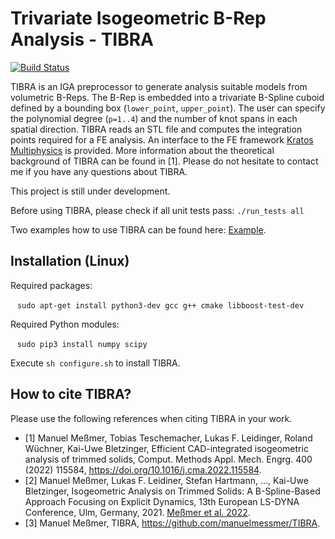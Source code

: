 # Trivariate Isogeometric B-Rep Analysis - TIBRA 

[![Build Status](https://github.com/manuelmessmer/TIBRA/actions/workflows/ci.yml/badge.svg?branch=main)](https://github.com/manuelmessmer/TIBRA/actions)

TIBRA is an IGA preprocessor to generate analysis suitable models from volumetric B-Reps. The B-Rep is embedded into a trivariate B-Spline cuboid defined by a bounding box (`lower_point`, `upper_point`). The user can specify the polynomial degree (`p=1..4`) and the number of knot spans in each spatial direction. TIBRA reads an STL file and computes the integration points required for a FE analysis. An interface to the FE framework [Kratos Multiphysics](https://github.com/KratosMultiphysics/Kratos) is provided. More information about the theoretical background of TIBRA can be found in [1]. Please do not hesitate to contact me if you have any questions about TIBRA.

This project is still under development.

Before using TIBRA, please check if all unit tests pass: `./run_tests all`

Two examples how to use TIBRA can be found here: [Example](https://github.com/manuelmessmer/TIBRA/tree/main/examples).

## Installation (Linux)
Required packages:

 &ensp; `sudo apt-get install python3-dev gcc g++ cmake libboost-test-dev`

Required Python modules:

&ensp; `sudo pip3 install numpy scipy`

Execute `sh configure.sh` to install TIBRA.

## How to cite TIBRA?
Please use the following references when citing TIBRA in your work.
- [1] Manuel Meßmer, Tobias Teschemacher, Lukas F. Leidinger, Roland Wüchner, Kai-Uwe Bletzinger, Efficient CAD-integrated isogeometric analysis of trimmed solids, Comput. Methods Appl. Mech. Engrg. 400 (2022) 115584, https://doi.org/10.1016/j.cma.2022.115584.
- [2] Manuel Meßmer, Lukas F. Leidiner, Stefan Hartmann, ..., Kai-Uwe Bletzinger, Isogeometric Analysis on Trimmed Solids: A B-Spline-Based Approach Focusing on Explicit Dynamics, 13th European LS-DYNA Conference, Ulm, Germany, 2021. [Meßmer et al. 2022](https://www.researchgate.net/publication/357053531_Isogeometric_Analysis_on_Trimmed_Solids_A_B-Spline-Based_Approach_Focusing_on_Explicit_Dynamics).
- [3] Manuel Meßmer, TIBRA, https://github.com/manuelmessmer/TIBRA.

